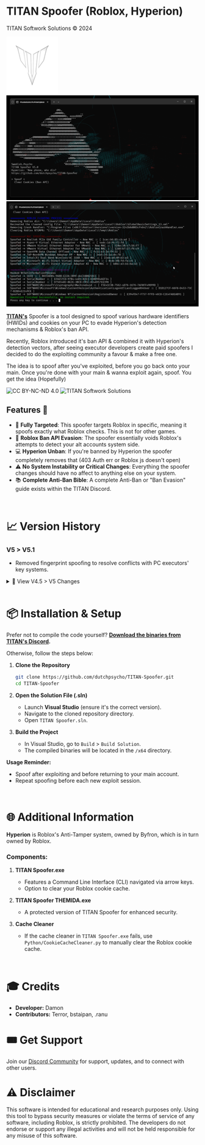 # TITAN Spoofer (Roblox, Hyperion)

TITAN Softwork Solutions © 2024

![TITAN Spoofer](./Images/TITAN%20(Custom).png)
![TITAN Spoofer](./Images/VITAL.png)
![TITAN Spoofer](./Images/PVITAL.png)

**[TITAN's](https://discord.gg/yUWyvT9JyP)** Spoofer is a tool designed to spoof various hardware identifiers (HWIDs) and cookies on your PC to evade Hyperion's detection mechanisms & Roblox's ban API.

Recently, Roblox introduced it's ban API & combined it with Hyperion's detection vectors, after seeing executor developers create paid spoofers I decided to do the exploiting community a favour & make a free one.

The idea is to spoof after you've exploited, before you go back onto your main. Once you're done with your main & wanna exploit again, spoof. You get the idea (Hopefully)

![CC BY-NC-ND 4.0](https://img.shields.io/badge/License-CC%20BY--NC--ND%204.0-lightgrey?style=for-the-badge)
![TITAN Softwork Solutions](https://img.shields.io/badge/TITAN_Softwork_Solutions-Discord-blue?style=for-the-badge&logo=discord)


## Features 💎

- 🎯 **Fully Targeted**: This spoofer targets Roblox in specific, meaning it spoofs exactly what Roblox checks. This is not for other games.
- 👤 **Roblox Ban API Evasion**: The spoofer essentially voids Roblox's attempts to detect your alt accounts system side.
- 💻 **Hyperion Unban**: If you're banned by Hyperion the spoofer completely removes that (403 Auth err or Roblox js doesn't open)
- ⚠️ **No System Instability or Critical Changes**: Everything the spoofer changes should have no affect to anything else on your system. 
- 📚 **Complete Anti-Ban Bible**: A complete Anti-Ban or "Ban Evasion" guide exists within the TITAN Discord.

<br>

# 📈 Version History

### **V5 > V5.1**

- Removed fingerprint spoofing to resolve conflicts with PC executors' key systems.

<details>
  <summary>🔽 View V4.5 > V5 Changes</summary>

- Added fingerprint spoofing using the same method as Synapse X.
- Implemented spoofing for CPUID, PC HWID, PDS, SID, HDD, CPU, and more.
- Introduced string encryption for enhanced security.
- Added a self-elevation technique for smoother operations.
- Reorganized project structure for better maintainability.

</details>

<br>

# 📦 Installation & Setup

Prefer not to compile the code yourself? **[Download the binaries from TITAN's Discord](https://discord.gg/yUWyvT9JyP).**

Otherwise, follow the steps below:

1. **Clone the Repository**

    ```sh
    git clone https://github.com/dutchpsycho/TITAN-Spoofer.git
    cd TITAN-Spoofer
    ```

2. **Open the Solution File (.sln)**

    - Launch **Visual Studio** (ensure it's the correct version).
    - Navigate to the cloned repository directory.
    - Open `TITAN Spoofer.sln`.

3. **Build the Project**

    - In Visual Studio, go to `Build` > `Build Solution`.
    - The compiled binaries will be located in the `/x64` directory.

**Usage Reminder:**
- Spoof after exploiting and before returning to your main account.
- Repeat spoofing before each new exploit session.

<br>

# 🌐 Additional Information

**Hyperion** is Roblox's Anti-Tamper system, owned by Byfron, which is in turn owned by Roblox.

### Components:

1. **TITAN Spoofer.exe**
   - Features a Command Line Interface (CLI) navigated via arrow keys.
   - Option to clear your Roblox cookie cache.

2. **TITAN Spoofer THEMIDA.exe**
   - A protected version of TITAN Spoofer for enhanced security.

3. **Cache Cleaner**
   - If the cache cleaner in `TITAN Spoofer.exe` fails, use `Python/CookieCacheCleaner.py` to manually clear the Roblox cookie cache.

<br>

# 🎓 Credits

- **Developer:** Damon
- **Contributors:** Terror, bstaipan, .ranu

# 🎟️ Get Support

Join our [Discord Community](https://discord.gg/yUWyvT9JyP) for support, updates, and to connect with other users.

# ⚠️ Disclaimer

This software is intended for educational and research purposes only. Using this tool to bypass security measures or violate the terms of service of any software, including Roblox, is strictly prohibited. The developers do not endorse or support any illegal activities and will not be held responsible for any misuse of this software.